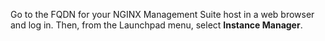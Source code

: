 Go to the FQDN for your NGINX Management Suite host in a web browser and log in. Then, from the Launchpad menu, select **Instance Manager**.
